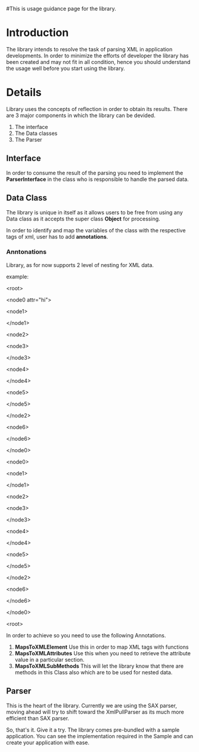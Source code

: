 #This is usage guidance page for the library.

# Introduction #

The library intends to resolve the task of parsing XML in application developments.
In order to minimize the efforts of developer the library has been created and may not fit in all condition, hence you should understand the usage well before you start using the library.


# Details #

Library uses the concepts of reflection in order to obtain its results.
There are 3 major components in which the library can be devided.
1. The interface
2. The Data classes
3. The Parser


## Interface ##
In order to consume the result of the parsing you need to implement the **ParserInterface** in the class who is responsible to handle the parsed data.

## Data Class ##
The library is unique in itself as it allows users to be free from using any Data class as it accepts the super class **Object** for processing.

In order to identify and map the variables of the class with the respective tags of xml, user has to add **annotations**.

### Anntonations ###
Library, as for now supports 2 level of nesting for XML data.

example:


&lt;root&gt;




&lt;node0 attr="hi"&gt;




&lt;node1&gt;



&lt;/node1&gt;




&lt;node2&gt;


> 

&lt;node3&gt;



&lt;/node3&gt;


> 

&lt;node4&gt;



&lt;/node4&gt;


> 

&lt;node5&gt;



&lt;/node5&gt;




&lt;/node2&gt;




&lt;node6&gt;



&lt;/node6&gt;




&lt;/node0&gt;




&lt;node0&gt;




&lt;node1&gt;



&lt;/node1&gt;




&lt;node2&gt;


> 

&lt;node3&gt;



&lt;/node3&gt;


> 

&lt;node4&gt;



&lt;/node4&gt;


> 

&lt;node5&gt;



&lt;/node5&gt;




&lt;/node2&gt;




&lt;node6&gt;



&lt;/node6&gt;




&lt;/node0&gt;




&lt;root&gt;



In order to achieve so you need to use the following Annotations.
1. **MapsToXMLElement** Use this in order to map XML tags with functions
2. **MapsToXMLAttributes** Use this when you need to retrieve the attribute value in a particular section.
3. **MapsToXMLSubMethods** This will let the library know that there are methods in this Class also which are to be used for nested data.

## Parser ##
This is the heart of the library.
Currently we are using the SAX parser, moving ahead will try to shift toward the XmlPullParser as its much more efficient than SAX parser.


So, that's it. Give it a try.
The library comes pre-bundled with a sample application.
You can see the implementation required in the Sample and can create your application with ease.
